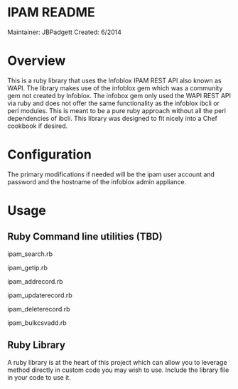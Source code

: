 IPAM  README
=================
Maintainer:  JBPadgett
Created: 6/2014

Overview
==========
This is a ruby library that uses the Infoblox IPAM REST API also known as WAPI.  The library makes use of the infoblox gem which was a community gem not created by Infoblox.
The infobox gem only used the WAPI REST API via ruby and does not offer the same functionality as the infoblox ibcli or perl modules.  This is meant to be a pure ruby approach without all the perl dependencies of ibcli.
This library was designed to fit nicely into a Chef cookbook if desired.

Configuration
===============
The primary modifications if needed will be the ipam user account and password and the hostname of the infoblox admin appliance.

Usage
===============

Ruby Command line utilities (TBD)
-----------------------------
ipam_search.rb

ipam_getip.rb

ipam_addrecord.rb

ipam_updaterecord.rb

ipam_deleterecord.rb

ipam_bulkcsvadd.rb


Ruby Library
-------------
A ruby library is at the heart of this project which can allow you to leverage method directly in custom code you may wish to use.
Include the library file in your code to use it.






